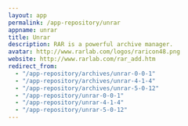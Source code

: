 ```yaml
---
layout: app
permalink: /app-repository/unrar
appname: unrar
title: Unrar
description: RAR is a powerful archive manager.
avatar: http://www.rarlab.com/logos/raricon48.png
website: http://www.rarlab.com/rar_add.htm
redirect_from:
  - "/app-repository/archives/unrar-0-0-1"
  - "/app-repository/archives/unrar-4-1-4"
  - "/app-repository/archives/unrar-5-0-12"
  - "/app-repository/unrar-0-0-1"
  - "/app-repository/unrar-4-1-4"
  - "/app-repository/unrar-5-0-12"
---
```


